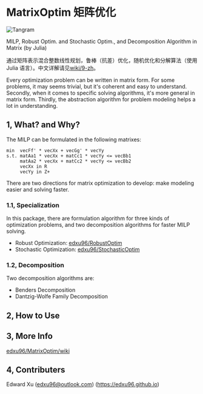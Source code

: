 # MatrixOptim 矩阵优化

![Tangram](/images/tangram_1)

MILP, Robust Optim. and Stochastic Optim., and Decomposition Algorithm in Matrix (by Julia)

通过矩阵表示混合整数线性规划，鲁棒（抗差）优化，随机优化和分解算法（使用 Julia 语言）。中文详解请见[wiki/9-zh](https://github.com/edxu96/MatrixOptim/wiki/9-zh)。

Every optimization problem can be written in matrix form. For some problems, it may seems trivial, but it's coherent and easy to understand. Secondly, when it comes to specific solving algorithms, it's more general in matrix form. Thirdly, the abstraction algorithm for problem modeling helps a lot in understanding.

## 1,  What? and Why?

The MILP can be formulated in the following matrixes:

```
min  vecFf' * vecXx + vecGg' * vecYy
s.t. matAa1 * vecXx + matCc1 * vecYy <= vecBb1
     matAa2 * vecXx + matCc2 * vecYy <= vecBb2
     vecXx in R
     vecYy in Z+
```

There are two directions for matrix optimization to develop: make modeling easier and solving faster.

### 1.1,  Specialization

In this package, there are formulation algorithm for three kinds of optimization problems, and two decomposition
algorithms for faster MILP solving.

- Robust Optimization: [edxu96/RobustOptim](https://github.com/edxu96/RobustOptimization)
- Stochastic Optimization: [edxu96/StochasticOptim](https://github.com/edxu96/StochasticOptim)

### 1.2,  Decomposition

Two decomposition algorithms are:
- Benders Decomposition
- Dantzig-Wolfe Family Decomposition

## 2,  How to Use

## 3,  More Info

[edxu96/MatrixOptim/wiki](https://github.com/edxu96/MatrixOptim/wiki/1-Home)

## 4,  Contributers

Edward Xu (<edxu96@outlook.com>) (<https://edxu96.github.io>)
